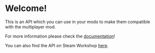 # Welcome!
This is an API which you can use in your mods to make them compatible with the multiplayer mod.

For more information please check the [documentation](https://pecius.github.io/UnofficialMultiplayerAPI)!

You can also find the API on Steam Workshop [here](https://steamcommunity.com/sharedfiles/filedetails/?id=1681596707).
